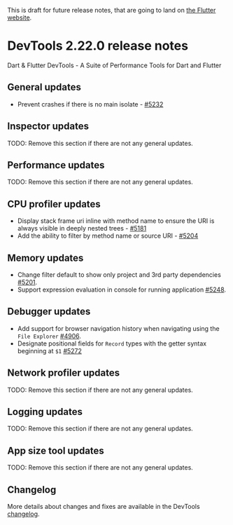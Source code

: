 This is draft for future release notes, that are going to land on
[the Flutter website](https://docs.flutter.dev/development/tools/devtools/release-notes).

# DevTools 2.22.0 release notes

Dart & Flutter DevTools - A Suite of Performance Tools for Dart and Flutter

## General updates
* Prevent crashes if there is no main isolate - [#5232](https://github.com/flutter/devtools/pull/5232)

## Inspector updates
TODO: Remove this section if there are not any general updates.

## Performance updates
TODO: Remove this section if there are not any general updates.

## CPU profiler updates

* Display stack frame uri inline with method name to ensure the URI is always visible
in deeply nested trees - [#5181](https://github.com/flutter/devtools/pull/5181)
* Add the ability to filter by method name or source URI - [#5204](https://github.com/flutter/devtools/pull/5204)

## Memory updates
* Change filter default to show only project and 3rd party dependencies [#5201](https://github.com/flutter/devtools/pull/5201).
* Support expression evaluation in console for running application [#5248](https://github.com/flutter/devtools/pull/5248).

## Debugger updates
* Add support for browser navigation history when navigating using the `File Explorer` [#4906](https://github.com/flutter/devtools/pull/4906).
* Designate positional fields for `Record` types with the getter syntax beginning at `$1` [#5272](https://github.com/flutter/devtools/pull/5272)

## Network profiler updates
TODO: Remove this section if there are not any general updates.

## Logging updates
TODO: Remove this section if there are not any general updates.

## App size tool updates
TODO: Remove this section if there are not any general updates.

## Changelog
More details about changes and fixes are available in the DevTools
[changelog](https://github.com/flutter/devtools/blob/master/CHANGELOG.md).
